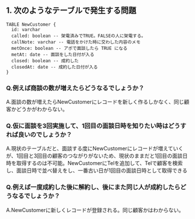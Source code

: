 ## 1. 次のようなテーブルで発生する問題

```
TABLE NewCustomer {
  id: varchar
  called: boolean -- 架電済みでTRUE。FALSEの人に架電する。
  callNote: varchar -- 電話をかけた時に交わした内容のメモ
  metOnce: boolean -- アポで面談したら TRUE になる
  metAt: date -- 面談をした日付が入る
  closed: boolean -- 成約した
  closedAt: date -- 成約した日付が入る
}
```
### Q.例えば商談の数が増えたらどうなるでしょうか？
A.面談の数が増えたらNewCustomerにレコードを新しく作るしかなく、同じ顧客かどうかがわからない。
### Q.仮に面談を3回実施して、1回目の面談日時を知りたい時はどうすれば良いのでしょうか？
A.現状のテーブルだと、面談する度にNewCustomerにレコードが増えていくが、1回目と3回目の顧客のつながりがないため、現状のままだと1回目の面談日時を取得するのは不可能。NewCustomerにTelを追加して、Telで顧客を検索し、面談日時で並べ替えをし、一番古い日が1回目の面談日時として取得できる
### Q.例えば一度成約した後に解約し、後にまた同じ人が成約したらどうなるでしょうか？ 
A.NewCustomerに新しくレコードが登録される。同じ顧客かはわからない。


